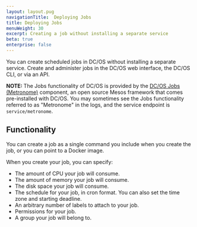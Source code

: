 ```yaml
---
layout: layout.pug
navigationTitle:  Deploying Jobs
title: Deploying Jobs
menuWeight: 30
excerpt: Creating a job without installing a separate service
beta: true
enterprise: false
---
```


You can create scheduled jobs in DC/OS without installing a separate service. Create and administer jobs in the DC/OS web interface, the DC/OS CLI, or via an API.

<p class="message--note"><strong>NOTE: </strong>The Jobs functionality of DC/OS is provided by the <a href="https://github.com/dcos/metronome">DC/OS Jobs (Metronome)</a> component, an open source Mesos framework that comes pre-installed with DC/OS. You may sometimes see the Jobs functionality referred to as "Metronome" in the logs, and the service endpoint is <code>service/metronome</code>.</p>

## Functionality

You can create a job as a single command you include when you create the job, or you can point to a Docker image.

When you create your job, you can specify:

* The amount of CPU your job will consume.
* The amount of memory your job will consume.
* The disk space your job will consume.
* The schedule for your job, in cron format. You can also set the time zone and starting deadline.
* An arbitrary number of labels to attach to your job.
* Permissions for your job.
* A group your job will belong to.
